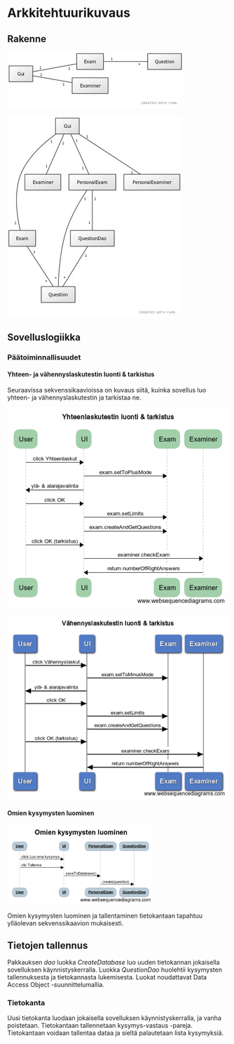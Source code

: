# Arkkitehtuurikuvaus

## Rakenne

![Luokkakaavio](kuvat/MatematiikkaSovellusluokkakaavio.jpg)

![Luokkakaavio1](kuvat/luokkakaavio.jpg)

## Sovelluslogiikka

### Päätoiminnallisuudet

#### Yhteen- ja vähennyslaskutestin luonti & tarkistus

Seuraavissa sekvenssikaavioissa on kuvaus siitä, kuinka sovellus luo yhteen- ja vähennyslaskutestin 
ja tarkistaa ne.

![Sekvenssikaavio1](kuvat/yhteenlasku.png)

![Sekvenssikaavio2](kuvat/vahennyslaskutsekvenssikaavio.png)

#### Omien kysymysten luominen

![Sekvenssikaavio3](kuvat/luoOmaKysymys.png)

Omien kysymysten luominen ja tallentaminen tietokantaan tapahtuu ylläolevan sekvenssikaavion mukaisesti.

## Tietojen tallennus

Pakkauksen _dao_ luokka _CreateDatabase_ luo uuden tietokannan jokaisella sovelluksen käynnistyskerralla. 
Luokka _QuestionDao_ huolehtii kysymysten tallennuksesta ja tietokannasta lukemisesta.
Luokat noudattavat Data Access Object -suunnittelumallia. 

### Tietokanta

Uusi tietokanta luodaan jokaisella sovelluksen käynnistyskerralla, 
ja vanha poistetaan. 
Tietokantaan tallennetaan kysymys-vastaus -pareja.
Tietokantaan voidaan tallentaa dataa ja sieltä palautetaan lista kysymyksiä.




